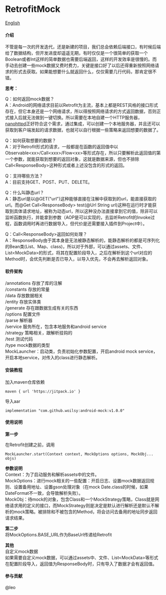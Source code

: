 # RetrofitMock

[English](https://github.com/woilsy/android-mock/blob/master/README_EN.md)

#### 介绍
  不管是每一次的开发迭代，还是新建的项目，我们总会依赖后端接口，有时候后端给了数据结构，但开发进度却遥遥无期，有时仅仅是一个很简单的获取一个Boolean或者Int这样的简单数据也需要后端返回，这样的开发效率是很慢的。而手动去创建一些mock数据又费时费力，关键是接口好了以后还得重新按照网络请求的形式去获取。如果能想要什么就返回什么，仅仅需要几行代码，那肯定很不错。

 **思考：** 

Q：如何返回mock数据？  
A：Android的网络请求目前以Retrofit为主流，基本上都是REST风格的接口形式存在，但它本身还是一个网络请求，所以得按照网络请求的方式返回数据，否则正式接入后就无法做到一键切换。所以需要在本地自建一个HTTP服务器，[nanohttpd](https://github.com/NanoHttpd/nanohttpd)正好符合这个需求，通过集成，可以创建一个本地服务器，并且还可以获取到客户端发起的请求数据，也就可以自行根据一些策略来返回想要的数据了。

Q：如何获取想要的数据？  
A：对于Retrofit形式的请求，一般都是在函数的返回值中以Observable\<xx\>/Call\<xxx\>/Flow\<xx\>等形式存在，所以只要解析此返回值的第一个参数，就能获取到想要的返回对象，这就是数据来源，但也不排除Call\<ResponseBody\>这种形式或者上述没包含的形式的返回。  

Q：支持哪些方法？  
A：目前支持GET、POST、PUT、DELETE。

Q：什么叫静态url？  
A：静态url是以@GET("url")这种能够直接在注解中获取到的url，能直接获取的url。而@Get Call\<ResponseBody\> test(@Url String url)这种在运行时才能获取到具体请求地址，被称为动态url，所以这种没办法直接拿到它的值，除非可以监听函数执行，并能拿到参数（AOP是可以实现的，去监听Retrofit的Invoke过程，函数调用时再进行数据导入，但代价是还需要接入插件到Project中）。

Q：Call\<ResponseBody\>返回如何处理？  
A：ResponseBody由于其本身是无法被静态解析的，能静态解析的都是可序列化的Bean类(List、Map、class)，所以对于外部，可以通过assets、文件、List\<MockData\>的形式，将其在配置阶段导入，之后在解析到这个url对应的Method时，会优先判断是否已导入，以导入优先，不会再去解析返回对象。

#### 软件架构
/annotations 存放了库的注解  
/constants 存放的常量  
/data 存放数据相关  
/entity 存放实体类  
/generate 存在跟数据生成有关的东西  
/options 配置文件  
/parse 解析器  
/service 服务所在，包含本地服务和android service  
/strategy 策略相关，跟解析挂钩的  
/test 测试代码  
/type mock数据的类型  
MockLauncher：启动类，负责初始化参数配置，开启android mock service，开启本地service，对传入的class进行静态解析。

#### 安装教程
加入maven仓库依赖  

`maven { url 'https://jitpack.io' }`

导入aar  

`implementation "com.github.woilsy:android-mock:v1.0.0"`

#### 使用说明

 **第一步**  

在Retrofit创建之前，调用    

`MockLauncher.start(Context context, MockOptions options, MockObj... objs)`  

 **参数说明**   
Context：为了启动服务和解析assets中的文件。  
MockOptions：进行mock相关的一些配置：开启日志、设置mock数据返回规则、设置备用地址、设置gson处理对象（在mock Date.class的时候，如果DateFormat不一致，会导致解析失败）。  
MockObj：待mock的对象，包含Class和一个MockStrategy策略，Class就是网络请求用的定义的接口，而MockStrategy则是决定是默认进行解析还是默认不解析的mock策略。被排除和不被包含的Method，将会访问去备用的地址同步返回请求结果。

**第二步**  
将MockOptions.BASE_URL作为BaseUrl传递给Retrofit

 **其他**   
自定义mock数据  
如果需要自定义mock数据，可以通过assets中、文件、List\<MockData\>等形式在配置阶段导入，返回值为ResponseBody时，只有导入了数据才会有返回值。

#### 参与贡献

@leo 
